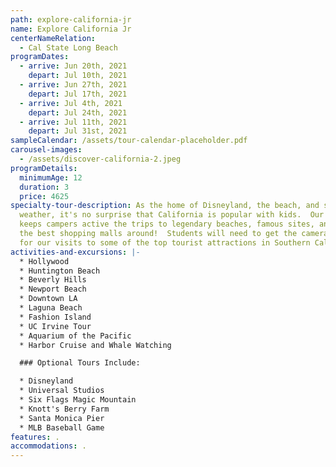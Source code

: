 ```yaml
---
path: explore-california-jr
name: Explore California Jr
centerNameRelation:
  - Cal State Long Beach
programDates:
  - arrive: Jun 20th, 2021
    depart: Jul 10th, 2021
  - arrive: Jun 27th, 2021
    depart: Jul 17th, 2021
  - arrive: Jul 4th, 2021
    depart: Jul 24th, 2021
  - arrive: Jul 11th, 2021
    depart: Jul 31st, 2021
sampleCalendar: /assets/tour-calendar-placeholder.pdf
carousel-images:
  - /assets/discover-california-2.jpeg
programDetails:
  minimumAge: 12
  duration: 3
  price: 4625
specialty-tour-description: As the home of Disneyland, the beach, and sunny
  weather, it's no surprise that California is popular with kids.  Our calendar
  keeps campers active the trips to legendary beaches, famous sites, and some of
  the best shopping malls around!  Students will need to get the cameras ready
  for our visits to some of the top tourist attractions in Southern California.
activities-and-excursions: |-
  * Hollywood
  * Huntington Beach
  * Beverly Hills
  * Newport Beach
  * Downtown LA
  * Laguna Beach
  * Fashion Island
  * UC Irvine Tour
  * Aquarium of the Pacific
  * Harbor Cruise and Whale Watching

  ### Optional Tours Include:

  * Disneyland
  * Universal Studios
  * Six Flags Magic Mountain
  * Knott's Berry Farm
  * Santa Monica Pier
  * MLB Baseball Game
features: .
accommodations: .
---
```

